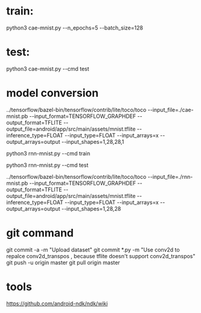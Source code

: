 # train:
python3 cae-mnist.py  --n_epochs=5 --batch_size=128

# test:
python3 cae-mnist.py --cmd test


# model conversion

../tensorflow/bazel-bin/tensorflow/contrib/lite/toco/toco   --input_file=./cae-mnist.pb   --input_format=TENSORFLOW_GRAPHDEF  --output_format=TFLITE   --output_file=android/app/src/main/assets/mnist.tflite --inference_type=FLOAT   --input_type=FLOAT --input_arrays=x   --output_arrays=output --input_shapes=1,28,28,1




python3 rnn-mnist.py --cmd train

python3 rnn-mnist.py --cmd test

../tensorflow/bazel-bin/tensorflow/contrib/lite/toco/toco   --input_file=./rnn-mnist.pb   --input_format=TENSORFLOW_GRAPHDEF  --output_format=TFLITE   --output_file=android/app/src/main/assets/mnist.tflite --inference_type=FLOAT   --input_type=FLOAT --input_arrays=x   --output_arrays=output --input_shapes=1,28,28

# git command
git commit -a -m "Upload dataset"
git commit *.py -m "Use conv2d  to repalce conv2d_transpos , because tflite doesn't support conv2d_transpos"
git push -u origin master
git pull origin master

# tools 
https://github.com/android-ndk/ndk/wiki
